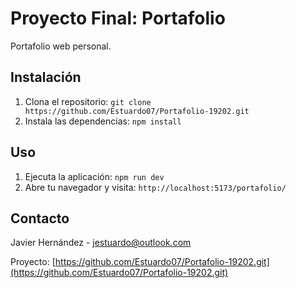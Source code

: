 # Proyecto Final: Portafolio

Portafolio web personal.

## Instalación

1. Clona el repositorio: `git clone https://github.com/Estuardo07/Portafolio-19202.git`
2. Instala las dependencias: `npm install`

## Uso

1. Ejecuta la aplicación: `npm run dev`
2. Abre tu navegador y visita: `http://localhost:5173/portafolio/`

## Contacto

Javier Hernández - [jestuardo@outlook.com](mailto:jestuardo@outlook.com)

Proyecto: [https://github.com/Estuardo07/Portafolio-19202.git](https://github.com/Estuardo07/Portafolio-19202.git)

